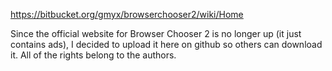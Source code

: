 https://bitbucket.org/gmyx/browserchooser2/wiki/Home

Since the official website for Browser Chooser 2 is no longer up (it just contains ads), I decided to upload it here on github so others can download it. All of the rights belong to the authors.
